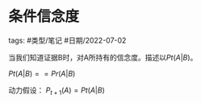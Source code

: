 条件信念度
====


tags: #类型/笔记 #日期/2022-07-02 



当我们知道证据B时，对A所持有的信念度。描述以$Pt(A|B)$。

$Pt(A|B)==Pr(A|B)$

动力假设：
$P_{t+1}(A)=Pt(A|B)$


